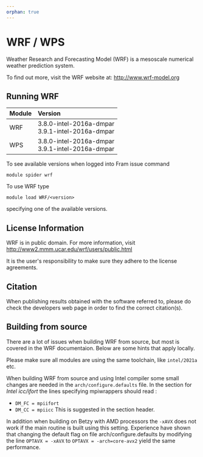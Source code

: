 ```yaml
---
orphan: true
---
```


# WRF / WPS

Weather Research and Forecasting Model (WRF) is a mesoscale numerical weather prediction system.

To find out more, visit the WRF website at: http://www.wrf-model.org

## Running WRF

| Module     | Version     |
| :------------- | :------------- |
| WRF | 3.8.0-intel-2016a-dmpar <br>3.9.1-intel-2016a-dmpar <br> |
| WPS | 3.8.0-intel-2016a-dmpar <br>3.9.1-intel-2016a-dmpar <br> |

To see available versions when logged into Fram issue command

    module spider wrf

To use WRF type

    module load WRF/<version>

specifying one of the available versions.

## License Information

WRF is in public domain. For more information, visit http://www2.mmm.ucar.edu/wrf/users/public.html

It is the user's responsibility to make sure they adhere to the license agreements.

## Citation

When publishing results obtained with the software referred to, please do check the developers web page in order to find the correct citation(s).


## Building from source

There are a lot of issues when building WRF from source, but most is covered in the WRF documentaion. 
Below are some hints that apply locally.

Please make sure all modules are using the same toolchain, like `intel/2021a` etc. 

When building WRF from source and using Intel compiler some small changes are needed in the `arch/configure.defaults` file. In the section for *Intel icc/ifort* the lines specifying mpiwrappers should read :
- `DM_FC = mpiifort`
- `DM_CC = mpiicc`
This is suggested in the section header. 

In addition when building on Betzy with AMD processors the `-xAVX` does not work if the main routine is built using this setting. Experience have shown that changing the  default flag on file arch/configure.defaults by modifying the line `OPTAVX = -xAVX` to `OPTAVX = -arch=core-avx2` yield the same performance.


